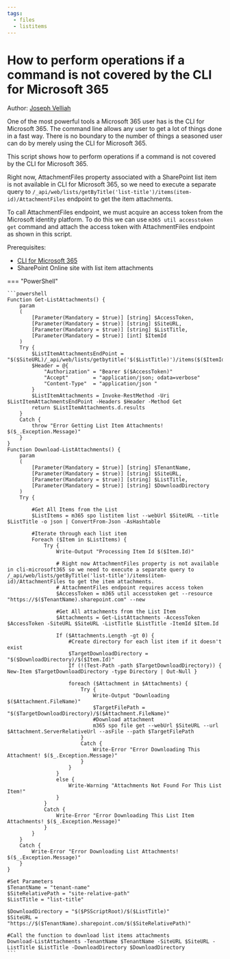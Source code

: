 ```yaml
---
tags:
  - files
  - listitems
---
```


# How to perform operations if a command is not covered by the CLI for Microsoft 365

Author: [Joseph Velliah](https://blog.josephvelliah.com/spol-download-attachments-from-list-items-using-cli-for-microsoft-365)

One of the most powerful tools a Microsoft 365 user has is the CLI for Microsoft 365. The command line allows any user to get a lot of things done in a fast way. There is no boundary to the number of things a seasoned user can do by merely using the CLI for Microsoft 365.

This script shows how to perform operations if a command is not covered by the CLI for Microsoft 365.

Right now, AttachmentFiles property associated with a SharePoint list item is not available in CLI for Microsoft 365, so we need to execute a separate query to ```/_api/web/lists/getByTitle('list-title')/items(item-id)/AttachmentFiles``` endpoint to get the item attachments.

To call AttachmentFiles endpoint, we must acquire an access token from the Microsoft identity platform. To do this we can use ```m365 util accesstoken get``` command and attach the access token with AttachmentFiles endpoint as shown in this script.

Prerequisites:

- [CLI for Microsoft 365](https://pnp.github.io/cli-microsoft365/)
- SharePoint Online site with list item attachments

=== "PowerShell"

    ```powershell
    Function Get-ListAttachments() {
        param
        (
            [Parameter(Mandatory = $true)] [string] $AccessToken,
            [Parameter(Mandatory = $true)] [string] $SiteURL,
            [Parameter(Mandatory = $true)] [string] $ListTitle,
            [Parameter(Mandatory = $true)] [int] $ItemId
        )   
        Try {
            $ListItemAttachmentsEndPoint = "$($SiteURL)/_api/web/lists/getbytitle('$($ListTitle)')/items($($ItemId))/AttachmentFiles"
            $Header = @{
                "Authorization" = "Bearer $($AccessToken)"
                "Accept"        = "application/json; odata=verbose" 
                "Content-Type"  = "application/json "
            }
            $ListItemAttachments = Invoke-RestMethod -Uri $ListItemAttachmentsEndPoint -Headers $Header -Method Get  
            return $ListItemAttachments.d.results
        }
        Catch {
            throw "Error Getting List Item Attachments! $($_.Exception.Message)" 
        }
    }
    Function Download-ListAttachments() {
        param
        (
            [Parameter(Mandatory = $true)] [string] $TenantName,
            [Parameter(Mandatory = $true)] [string] $SiteURL,
            [Parameter(Mandatory = $true)] [string] $ListTitle,
            [Parameter(Mandatory = $true)] [string] $DownloadDirectory
        )   
        Try {
    
            #Get All Items from the List
            $ListItems = m365 spo listitem list --webUrl $SiteURL --title $ListTitle -o json | ConvertFrom-Json -AsHashtable
             
            #Iterate through each list item
            Foreach ($Item in $ListItems) {
                Try {
                    Write-Output "Processing Item Id $($Item.Id)"
    
                    # Right now AttachmentFiles property is not available in cli-microsoft365 so we need to execute a separate query to /_api/web/lists/getByTitle('list-title')/items(item-id)/AttachmentFiles to get the item attachments. 
                    # AttachmentFiles endpoint requires access token 
                    $AccessToken = m365 util accesstoken get --resource "https://$($TenantName).sharepoint.com" --new 
    
                    #Get All attachments from the List Item
                    $Attachments = Get-ListAttachments -AccessToken $AccessToken -SiteURL $SiteURL -ListTitle $ListTitle -ItemId $Item.Id
    
                    If ($Attachments.Length -gt 0) {
                        #Create directory for each list item if it doesn't exist
                        $TargetDownloadDirectory = "$($DownloadDirectory)/$($Item.Id)"
                        If (!(Test-Path -path $TargetDownloadDirectory)) { New-Item $TargetDownloadDirectory -type Directory | Out-Null }
    
                        foreach ($Attachment in $Attachments) {
                            Try {
                                Write-Output "Downloading $($Attachment.FileName)"
                                $TargetFilePath = "$($TargetDownloadDirectory)/$($Attachment.FileName)"
                                #Download attachment
                                m365 spo file get --webUrl $SiteURL --url $Attachment.ServerRelativeUrl --asFile --path $TargetFilePath
                            }
                            Catch {
                                Write-Error "Error Downloading This Attachment! $($_.Exception.Message)" 
                            }
                        }
                    }
                    else {
                        Write-Warning "Attachments Not Found For This List Item!"
                    }
                }
                Catch {
                    Write-Error "Error Downloading This List Item Attachments! $($_.Exception.Message)"
                }
            }
        }
        Catch {
            Write-Error "Error Downloading List Attachments! $($_.Exception.Message)"
        }
    }
    
    #Set Parameters
    $TenantName = "tenant-name"
    $SiteRelativePath = "site-relative-path"
    $ListTitle = "list-title"
    
    $DownloadDirectory = "$($PSScriptRoot)/$($ListTitle)"
    $SiteURL = "https://$($TenantName).sharepoint.com/$($SiteRelativePath)"
    
    #Call the function to download list items attachments
    Download-ListAttachments -TenantName $TenantName -SiteURL $SiteURL -ListTitle $ListTitle -DownloadDirectory $DownloadDirectory
    ```
